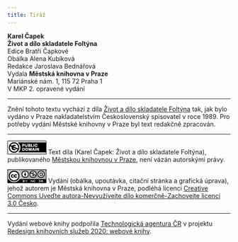 ```yaml
---
title: Tiráž
---
```


**Karel Čapek**  
**Život a dílo skladatele Foltýna**  
Edice Bratři Čapkové  
Obálka Alena Kubíková  
Redakce Jaroslava Bednářová  
Vydala **Městská knihovna v Praze**  
Mariánské nám. 1, 115 72 Praha 1  
V MKP 2. opravené vydání  
[^1]: Salup (franc.) – velký šátek. _Pozn. red._  
[^2]: Boióťané, Fajákové – podle Homérovy _Odyssey_ obyvatelé bájných krajin, jimiž Řekové pohrdali. _Pozn. red._  
[^3]: Šalabastr (maď.) – tahák. _Pozn. red._  
[^4]: Misera plebs (lat.) – chudina, nevzdělaný lid. _Pozn. red._  
[^5]: Myrmidoni – bájný starořecký kmen, který odvozoval svůj původ od mravenců, přeneseně je Myrmidon člověk, který slepě vykonává příkazy. _Pozn. red._  
[^6]: Ad audiendum verbum (lat.) – k výslechu. _Pozn. red._  
[^7]: Jan Malát, čes. hudební skladatel a pedagog (1843–1915), mj. autor metodiky hry na klavír a housle. _Pozn. red._  
[^8]: Sufizantní (fr.) – samolibý, ješitný. _Pozn. red._  
[^9]: Infinitezimální (lat.) – nekonečně malý. _Pozn. red._  
[^10]: Frenezie (řec.) – bouřlivé nadšení. _Pozn. red._  
[^11]: Zapsáno podle ústního sdělení.  
[^12]: Středověký nominalismus – filozofický směr, který tvrdí, že obecným pojmům nic skutečného neodpovídá, jsou to jen výtvory lidského myšlení, pouhá jména (z lat. nomen = jméno). _Pozn. red._  
[^13]: Dopisy Abaelarda a Heloisy – dopisy mapující milostný příběh významného filozofa středověku Pierra Abélarda a jeho žačky Heloisy._Pozn. red._  
[^14]: Sans-façon …, pas de chichi (fr.) – nenuceně, bez upejpání. _Pozn. red._  
[^15]: Gesamtkunstwerk (něm.) – dílo, v němž je spojeno současně více druhů umění (např. hudba, tanec, poezie, architektura…), zde v ironickém slova smyslu dílo, které tvořilo více lidí. _Pozn. red._  
[^16]: Marie Brizard – druh likéru. _Pozn. red._  
[^17]: Kniks (něm.) – pukrle. _Pozn. red._  
[^18]: Mittenwaldky – housle vyrobené v bavorském Mittenwaldu. _Pozn. red._  
[^19]: Ostinato (ital.) – opakování tématu v jednom hlasu. _Pozn. red._  
[^20]: Fandango – tradiční španělský tanec. _Pozn. red._  
[^21]: Cantus firmus (lat.) – zde chorál. _Pozn. red._  
[^22]: Rosenkavalier – opera Richarda Strausse (Růžový kavalír). _Pozn. red._  
[^23]: Apokryfy (řec.) – spisy, které církev nepojímá do kánonu biblických textů; podvržené, nepůvodní dílo. _Pozn. red._  
V MKP 1. elektronické vydání z 1. 10. 2022.

***

Znění tohoto textu vychází z díla [Život a dílo skladatele Foltýna](https://search.mlp.cz/cz/titul/prvni-parta-zivot-a-dilo-skladatele-foltyna/25674/) tak, jak bylo vydáno v Praze nakladatelstvím Československý spisovatel v roce 1989. Pro potřeby vydání Městské knihovny v Praze byl text redakčně zpracován.

***

[![](./resources/image001.jpg)](http://creativecommons.org/publicdomain/mark/1.0/deed.cs)
Text díla (Karel Čapek: Život a dílo skladatele Foltýna), publikovaného [Městskou knihovnou v Praze](https://www.mlp.cz/cz/), není vázán autorskými právy.

[![](./resources/image002.jpg)](http://creativecommons.org/licenses/by-nc-sa/3.0/cz/)
Vydání (obálka, upoutávka, citační stránka a grafická úprava), jehož autorem je Městská knihovna v Praze, podléhá licenci [Creative Commons Uveďte autora-Nevyužívejte dílo komerčně-Zachovejte licenci 3.0 Česko](https://creativecommons.org/licenses/by-nc-sa/3.0/cz/).

***

Vydání webové knihy podpořila [Technologická agentura ČR](https://www.tacr.cz/) v projektu [Redesign knihovních služeb 2020: webové knihy](https://starfos.tacr.cz/cs/project/TL04000391).